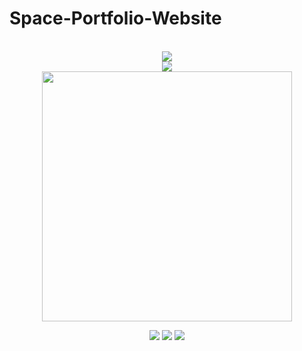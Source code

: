 # Space-Portfolio-Website

<p align="center">
  <br>
  <a href="https://devartes-portfolio.vercel.app/"><img src="https://shields.io/badge/Link%20do%20portf%C3%B3lio-clique%20aqui-black?logo=github&style=for-the-badge"></a>
  <br>
  <a href="#">
    <img src="https://shields.io/badge/Preview-black?logo=github&style=for-the-badge">
  </a>
  <br>
  <img src="https://github.com/devartes/Space-Portfolio-Website/blob/main/portfolio.gif" width="400"><br>
</p> 

  <p align="center">
  <img src="https://img.shields.io/badge/HTML5-E34F26?style=for-the-badge&logo=html5&logoColor=white">
  <img src="https://img.shields.io/badge/CSS3-1572B6?style=for-the-badge&logo=css3&logoColor=white">
  <img src="https://img.shields.io/badge/JavaScript-323330?style=for-the-badge&logo=javascript&logoColor=F7DF1E">
  </p>

